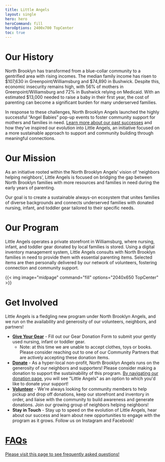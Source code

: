```yaml
---
title: Little Angels
layout: single
hero: hero
heroCommand: fill
heroOptions: 2400x700 TopCenter
toc: true
---
```


# Our History
North Brooklyn has transformed from a blue-collar community to a gentrified area with rising incomes. The median family income has risen to $107,630 in Greenpoint/Williamsburg and $74,890 in Bushwick. Despite this, economic insecurity remains high, with 56% of mothers in Greenpoint/Williamsburg and 72% in Bushwick relying on Medicaid. With an estimated $13,000 needed to raise a baby in their first year, the cost of parenting can become a significant burden for many underserved families.

In response to these challenges, North Brooklyn Angels launched the highly successful “Angel Babies” pop-up events to foster community support for mothers and families in need. [Learn more about our past successes](https://www.canva.com/design/DAGNflVRJW4/7JgWOVaecPWhuzGDbWvpTw/view?utm_content=DAGNflVRJW4&utm_campaign=designshare&utm_medium=link&utm_source=editor#2) and how they’ve inspired our evolution into Little Angels, an initiative focused on a more sustainable approach to support and community building through meaningful connections.

# Our Mission
As an initiative rooted within the North Brooklyn Angels’ vision of ‘neighbors helping neighbors’, Little Angels is focused on bridging the gap between North Brooklyn families with more resources and families in need during the early years of parenting. 

Our goal is to create a sustainable always-on ecosystem that unites families of diverse backgrounds and connects underserved families with donated nursing, infant, and toddler gear tailored to their specific needs.

# Our Program
Little Angels operates a private storefront in Williamsburg, where nursing, infant, and toddler gear donated by local families is stored. Using a digital inventory management system, Little Angels consults with North Brooklyn families in need to provide them with essential parenting items. Selected items are then personally delivered by our network of volunteers, fostering connection and community support.

{{< img image="midpage" command="fill" options="2040x650 TopCenter" >}}

# Get Involved
Little Angels is a fledgling new program under North Brooklyn Angels, and we run on the availability and generosity of our volunteers, neighbors, and partners! 
* [**Give Your Gear**](https://airtable.com/app3f2aDvozl5l7Bi/pag0vbLAhwOo7ANEg/form) - Fill out our Gear Donation Form to submit your gently used nursing, infant or toddler gear.
  * Note: at this time we are unable to accept clothes, toys or books. Please consider reaching out to one of our Community Partners that are actively accepting these donation items.
* [**Donate**](/donate) - As a hyper-local non-profit, North Brooklyn Angels runs on the generosity of our neighbors and supporters! Please consider making a donation to support the sustainability of this program. [By navigating our donation page](/donate), you will see "Little Angels" as an option to which you'd like to donate your support!
* [**Volunteer**](https://docs.google.com/forms/d/e/1FAIpQLSfU1C1D5FKSkLrsyP68neCHSysjsiaHRbKPrAEj9hcArqU3-A/viewform) - We're always looking for community members to help pickup and drop off donations, keep our storefront and inventory in order, and liaise with the community to build awareness and generate donations. Join our growing group of neighbors helping neighbors! 
* **Stay in Touch** - Stay up to speed on the evolution of Little Angels, hear about our success and learn about new opportunities to engage with the program as it grows. Follow us on Instagram and Facebook!

# [FAQs](/little-angels/faq)

[Please visit this page to see frequently asked questions!](/little-angels/faq)